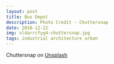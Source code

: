 ```yaml
---
layout: post
title: Bus Depot
description: Photo Credit - Chuttersnap
date: 2016-12-22
img: vl4arrcfyg4-chuttersnap.jpg
tags: industrial architecture urban
---
```


Chuttersnap on [Unsplash](https://unsplash.com/photos/vL4ARRCFyg4)

